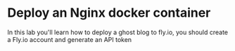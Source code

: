 # Deploy an Nginx docker container

In this lab you'll learn how to deploy a ghost blog to fly.io, you should create a Fly.io account and generate an API token

